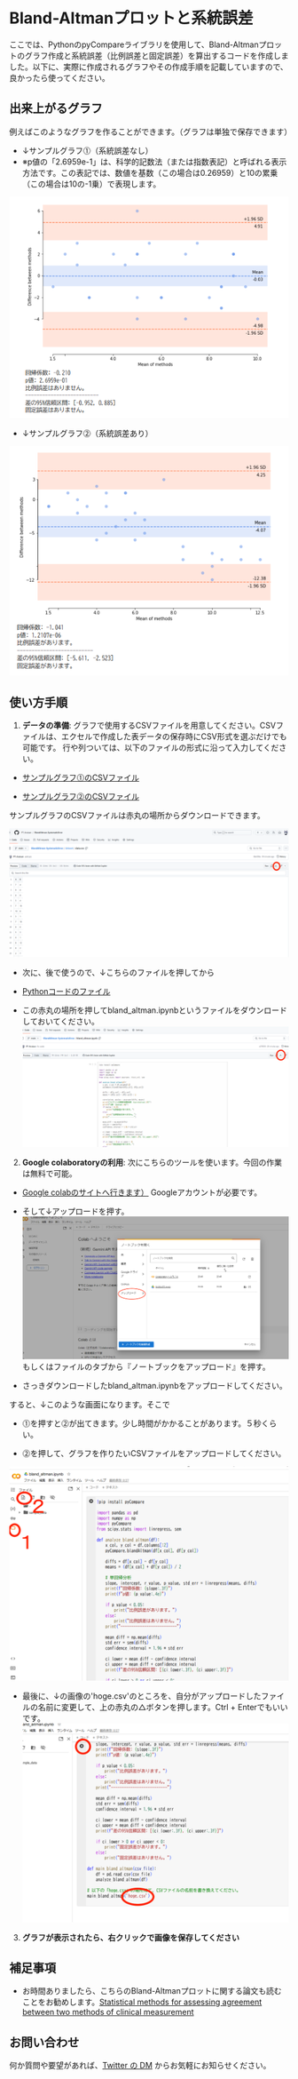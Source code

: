 # Bland-Altmanプロットと系統誤差

ここでは、PythonのpyCompareライブラリを使用して、Bland-Altmanプロットのグラフ作成と系統誤差（比例誤差と固定誤差）を算出するコードを作成しました。以下に、実際に作成されるグラフやその作成手順を記載していますので、良かったら使ってください。

## 出来上がるグラフ

例えばこのようなグラフを作ることができます。（グラフは単独で保存できます）

- ↓サンプルグラフ⓵（系統誤差なし）
- ※p値の「2.6959e-1」は、科学的記数法（または指数表記）と呼ばれる表示方法です。この表記では、数値を基数（この場合は0.26959）と10の累乗（この場合は10の-1乗）で表現します。

![サンプルグラフ](https://github.com/PT-Araisan/BlandAltman-SystematicError/blob/main/assets/demo1.png)

- ↓サンプルグラフ⓶（系統誤差あり）

![サンプルグラフ](https://github.com/PT-Araisan/BlandAltman-SystematicError/blob/main/assets/demo2.png)


## 使い方手順

1. **データの準備**: グラフで使用するCSVファイルを用意してください。CSVファイルは、エクセルで作成した表データの保存時にCSV形式を選ぶだけでも可能です。
行や列ついては、以下のファイルの形式に沿って入力してください。
- [サンプルグラフ⓵のCSVファイル](https://github.com/PT-Araisan/BlandAltman-SystematicError/blob/main/detaset/deta.csv)

- [サンプルグラフ⓶のCSVファイル](https://github.com/PT-Araisan/BlandAltman-SystematicError/blob/main/detaset/deta2.csv)


サンプルグラフのCSVファイルは赤丸の場所からダウンロードできます。

![画像１](https://github.com/PT-Araisan/BlandAltman-SystematicError/blob/main/assets/demo3.png)


- 次に、後で使うので、↓こちらのファイルを押してから
- [Pythonコードのファイル](https://github.com/PT-Araisan/BlandAltman-SystematicError/blob/main/bland_altman.ipynb)

- この赤丸の場所を押してbland_altman.ipynbというファイルをダウンロードしておいてください。
![画像３](https://github.com/PT-Araisan/BlandAltman-SystematicError/blob/main/assets/demo4.png)

2. **Google colaboratoryの利用**: 次にこちらのツールを使います。今回の作業は無料で可能。

- [Google colabのサイトへ行きます）](https://colab.research.google.com/?hl=ja)
Googleアカウントが必要です。

- そして↓アップロードを押す。
![画像４](https://github.com/PT-Araisan/scd-mltbs-graph/blob/main/assets/demo2.png)
もしくはファイルのタブから『ノートブックをアップロード』を押す。

- さっきダウンロードしたbland_altman.ipynbをアップロードしてください。

すると、↓このような画面になります。そこで

- ⓵を押すと⓶が出てきます。少し時間がかかることがあります。５秒くらい。

- ⓶を押して、グラフを作りたいCSVファイルをアップロードしてください。

![画像４](https://github.com/PT-Araisan/BlandAltman-SystematicError/blob/main/assets/demo5.png)


- 最後に、↓の画像の'hoge.csv'のところを、自分がアップロードしたファイルの名前に変更して、上の赤丸の△ボタンを押します。Ctrl + Enterでもいいです。
![画像５](https://github.com/PT-Araisan/BlandAltman-SystematicError/blob/main/assets/demo6.png)

3. **グラフが表示されたら、右クリックで画像を保存してください**


## 補足事項

- お時間ありましたら、こちらのBland-Altmanプロットに関する論文も読むことをお勧めします。[Statistical methods for assessing agreement between two methods of clinical measurement](https://pubmed.ncbi.nlm.nih.gov/2868172/)

## お問い合わせ

何か質問や要望があれば、[Twitter の DM](https://x.com/Pt96442837Pt) からお気軽にお知らせください。
